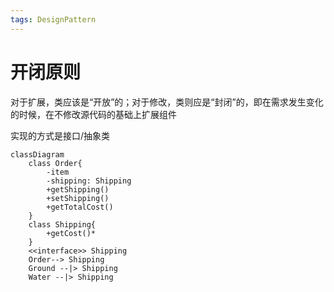 ```yaml
---
tags: DesignPattern
---
```

# 开闭原则

对于扩展，类应该是“开放”的；对于修改，类则应是“封闭”的，即在需求发生变化的时候，在不修改源代码的基础上扩展组件

实现的方式是接口/抽象类

```mermaid
classDiagram
    class Order{
        -item
        -shipping: Shipping
        +getShipping()
        +setShipping()
        +getTotalCost()
    }
    class Shipping{
        +getCost()*
    }
    <<interface>> Shipping
    Order--> Shipping
    Ground --|> Shipping
    Water --|> Shipping
```
